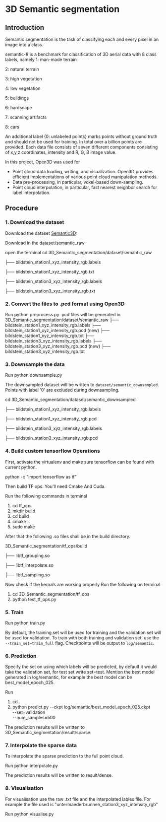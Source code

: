 # 3D Semantic segmentation

## Introduction

Semantic segmentation is the task of classifying each and every pixel in an image into a class.

semantic-8 is a benchmark for classification of 3D aerial data with 8 class labels, namely
1: man-made terrain

2: natural terrain

3: high vegetation

4: low vegetation

5: buildings

6: hardscape

7: scanning artifacts

8: cars

An additional label {0: unlabeled points} marks points without ground truth and should
not be used for training. In total over a billion points are provided.
Each data file consists of seven different components consisting of x,y,z coordinates,
intensity and R, G, B image value.

In this project, Open3D was used for
- Point cloud data loading, writing, and visualization. Open3D provides efficient
  implementations of various point cloud manipulation methods.
- Data pre-processing, in particular, voxel-based down-sampling.
- Point cloud interpolation, in particular, fast nearest neighbor search for label
  interpolation.

## Procedure

### 1. Download the dataset

Download the dataset [Semantic3D](http://www.semantic3d.net): 

Download in the dataset/semantic_raw 

open the terminal
cd 3D_Semantic_segmentation/dataset/semantic_raw

├── bildstein_station1_xyz_intensity_rgb.labels 

├── bildstein_station1_xyz_intensity_rgb.txt

├── bildstein_station3_xyz_intensity_rgb.labels

├── bildstein_station3_xyz_intensity_rgb.txt

### 2. Convert the files to .pcd format using Open3D

Run
python preprocess.py
.pcd files will be generated in
3D_Semantic_segmentation/dataset/semantic_raw
├── bildstein_station1_xyz_intensity_rgb.labels
├── bildstein_station1_xyz_intensity_rgb.pcd (new)
├── bildstein_station1_xyz_intensity_rgb.txt
├── bildstein_station3_xyz_intensity_rgb.labels
├── bildstein_station3_xyz_intensity_rgb.pcd (new)
├── bildstein_station3_xyz_intensity_rgb.txt

### 3. Downsample the data

Run
python downsample.py

The downsampled dataset will be written to `dataset/semantic_downsampled`. Points with
label '0' are excluded during downsampling.

cd 3D_Semantic_segmentation/dataset/semantic_downsampled

├── bildstein_station1_xyz_intensity_rgb.labels

├── bildstein_station1_xyz_intensity_rgb.pcd

├── bildstein_station3_xyz_intensity_rgb.labels

├── bildstein_station3_xyz_intensity_rgb.pcd

### 4. Build custom tensorflow Operations
First, activate the virtualenv and make sure tensorflow can be found with current python.

python -c "import tensorflow as tf"

Then build TF ops. You'll need Cmake And Cuda.

Run the following commands in terminal
1. cd tf_ops
2. mkdir build
3. cd build
4. cmake ..
5. sudo make

After that the following .so files shall be in the build directory.

3D_Semantic_segmentation/tf_ops/build

├── libtf_grouping.so

├── libtf_interpolate.so

├── libtf_sampling.so

Now check if the kernals are working properly 
Run the following on terminal

1. cd 3D_Semantic_segmentation/tf_ops
2. python test_tf_ops.py

### 5. Train

Run
python train.py


By default, the training set will be used for training and the validation set
will be used for validation. To train with both training and validation set,
use the `--train_set=train_full` flag. Checkpoints will be output to
`log/semantic`.

### 6. Prediction

Specify the set on using which labels will be predicted, by defaulf it would take the validation set, for test set write set=test.
Mention the best model generated in log/semantic, for example the best model can be best_model_epoch_025.

Run 
1. cd..
2. python predict.py --ckpt log/semantic/best_model_epoch_025.ckpt \
                  --set=validation \
                  --num_samples=500

The prediction results will be written to 3D_Semantic_segmentation/result/sparse.

### 7. Interpolate the sparse data

To interpolate the sparse prediction to the full point cloud.

Run
python interpolate.py

The prediction results will be written to result/dense.

### 8. Visualisation

For visualisation use the raw .txt file and the interpolated lables file.
For example the file used is "untermaederbrunnen_station3_xyz_intensity_rgb"

Run
python visualise.py




